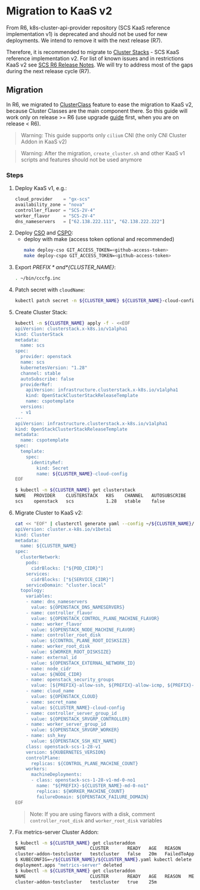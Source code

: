 # Migration to KaaS v2

From R6, k8s-cluster-api-provider repository (SCS KaaS reference implementation v1) is deprecated
and should not be used for new deployments. We intend to remove it with the next release (R7).

Therefore, it is recommended to migrate to [Cluster Stacks](https://github.com/SovereignCloudStack/cluster-stacks) - SCS
KaaS reference implementation v2. For list of known issues and in restrictions KaaS v2 see [SCS R6 Release Notes](https://github.com/SovereignCloudStack/release-notes/blob/main/Release6.md#kaas-2).
We will try to address most of the gaps during the next release cycle (R7).

## Migration

In R6, we migrated to [ClusterClass](https://github.com/SovereignCloudStack/k8s-cluster-api-provider/blob/main/Release-Notes-R6.md#clusterclass)
feature to ease the migration to KaaS v2, because Cluster Classes are the main component there. So this guide will work
only on release >= R6 (use upgrade [guide](https://github.com/SovereignCloudStack/k8s-cluster-api-provider/blob/main/doc/Upgrade-Guide.md)
first, when you are on release < R6).

> Warning: This guide supports only `cilium` CNI (the only CNI Cluster Addon in KaaS v2)

> Warning: After the migration, `create_cluster.sh` and other KaaS v1 scripts and features should not be used anymore

### Steps

1. Deploy KaaS v1, e.g.:
   ```terraform
   cloud_provider    = "gx-scs"
   availability_zone = "nova"
   controller_flavor = "SCS-2V-4"
   worker_flavor     = "SCS-2V-4"
   dns_nameservers   = ["62.138.222.111", "62.138.222.222"]
   ```
2. Deploy [CSO](https://github.com/SovereignCloudStack/cluster-stack-operator/) and [CSPO](https://github.com/SovereignCloudStack/cluster-stack-provider-openstack):
   - deploy with make (access token optional and recommended)
     ```bash
     make deploy-cso GIT_ACCESS_TOKEN=<github-access-token>
     make deploy-cspo GIT_ACCESS_TOKEN=<github-access-token>
     ```
3. Export *${PREFIX}* and *${CLUSTER_NAME}*:
   ```bash
   . ~/bin/cccfg.inc
   ```
4. Patch secret with `cloudName`:
   ```bash
   kubectl patch secret -n ${CLUSTER_NAME} ${CLUSTER_NAME}-cloud-config -p '{"stringData":{"cloudName":"'"${PREFIX}-${CLUSTER_NAME}"'"}}'
   ```
5. Create Cluster Stack:
   ```bash
   kubectl -n ${CLUSTER_NAME} apply -f - <<EOF
   apiVersion: clusterstack.x-k8s.io/v1alpha1
   kind: ClusterStack
   metadata:
     name: scs
   spec:
     provider: openstack
     name: scs
     kubernetesVersion: "1.28"
     channel: stable
     autoSubscribe: false
     providerRef:
       apiVersion: infrastructure.clusterstack.x-k8s.io/v1alpha1
       kind: OpenStackClusterStackReleaseTemplate
       name: cspotemplate
     versions:
     - v1
   ---
   apiVersion: infrastructure.clusterstack.x-k8s.io/v1alpha1
   kind: OpenStackClusterStackReleaseTemplate
   metadata:
     name: cspotemplate
   spec:
     template:
       spec:
         identityRef:
           kind: Secret
           name: ${CLUSTER_NAME}-cloud-config
   EOF
   ```
   ```bash
   $ kubectl -n ${CLUSTER_NAME} get clusterstack
   NAME   PROVIDER    CLUSTERSTACK   K8S    CHANNEL   AUTOSUBSCRIBE   USABLE   LATEST                            AGE   REASON   MESSAGE
   scs    openstack   scs            1.28   stable    false           v1       openstack-scs-1-28-v1 | v1.28.7   15m
   ```
6. Migrate Cluster to KaaS v2:
   ```bash
   cat << "EOF" | clusterctl generate yaml --config ~/${CLUSTER_NAME}/clusterctl.yaml | kubectl -n ${CLUSTER_NAME} apply -f -
   apiVersion: cluster.x-k8s.io/v1beta1
   kind: Cluster
   metadata:
     name: ${CLUSTER_NAME}
   spec:
     clusterNetwork:
       pods:
         cidrBlocks: ["${POD_CIDR}"]
       services:
         cidrBlocks: ["${SERVICE_CIDR}"]
       serviceDomain: "cluster.local"
     topology:
       variables:
       - name: dns_nameservers
         value: ${OPENSTACK_DNS_NAMESERVERS}
       - name: controller_flavor
         value: ${OPENSTACK_CONTROL_PLANE_MACHINE_FLAVOR}
       - name: worker_flavor
         value: ${OPENSTACK_NODE_MACHINE_FLAVOR}
       - name: controller_root_disk
         value: ${CONTROL_PLANE_ROOT_DISKSIZE}
       - name: worker_root_disk
         value: ${WORKER_ROOT_DISKSIZE}
       - name: external_id
         value: ${OPENSTACK_EXTERNAL_NETWORK_ID}
       - name: node_cidr
         value: ${NODE_CIDR}
       - name: openstack_security_groups
         value: [${PREFIX}-allow-ssh, ${PREFIX}-allow-icmp, ${PREFIX}-${CLUSTER_NAME}-cilium]
       - name: cloud_name
         value: ${OPENSTACK_CLOUD}
       - name: secret_name
         value: ${CLUSTER_NAME}-cloud-config
       - name: controller_server_group_id
         value: ${OPENSTACK_SRVGRP_CONTROLLER}
       - name: worker_server_group_id
         value: ${OPENSTACK_SRVGRP_WORKER}
       - name: ssh_key
         value: ${OPENSTACK_SSH_KEY_NAME}
       class: openstack-scs-1-28-v1
       version: ${KUBERNETES_VERSION}
       controlPlane:
         replicas: ${CONTROL_PLANE_MACHINE_COUNT}
       workers:
         machineDeployments:
         - class: openstack-scs-1-28-v1-md-0-no1
           name: "${PREFIX}-${CLUSTER_NAME}-md-0-no1"
           replicas: ${WORKER_MACHINE_COUNT}
           failureDomain: ${OPENSTACK_FAILURE_DOMAIN}
   EOF
   ```
   > Note: If you are using flavors with a disk, comment `controller_root_disk` and `worker_root_disk` variables
7. Fix metrics-server Cluster Addon:
   ```bash
   $ kubectl -n ${CLUSTER_NAME} get clusteraddon
   NAME                        CLUSTER       READY   AGE   REASON                 MESSAGE
   cluster-addon-testcluster   testcluster   false   20m   FailedToApplyObjects   failed to successfully apply everything
   $ KUBECONFIG=~/${CLUSTER_NAME}/${CLUSTER_NAME}.yaml kubectl delete deployment -n kube-system metrics-server
   deployment.apps "metrics-server" deleted
   $ kubectl -n ${CLUSTER_NAME} get clusteraddon
   NAME                        CLUSTER       READY   AGE   REASON   MESSAGE
   cluster-addon-testcluster   testcluster   true    25m
   ```

